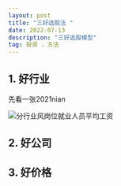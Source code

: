 ```yaml
---
layout: post
title: "三好选股法 "
date: 2022-07-13
description: "三好选股模型"
tag: 投资 ，方法  
---    
```


##  1. 好行业    

先看一张2021nian

![分行业风岗位就业人员平均工资](https://ipic101-1253790954.cos.ap-beijing.myqcloud.com/2022-07-13-Snip20220713_1.png)

##  2. 好公司  

##  3. 好价格